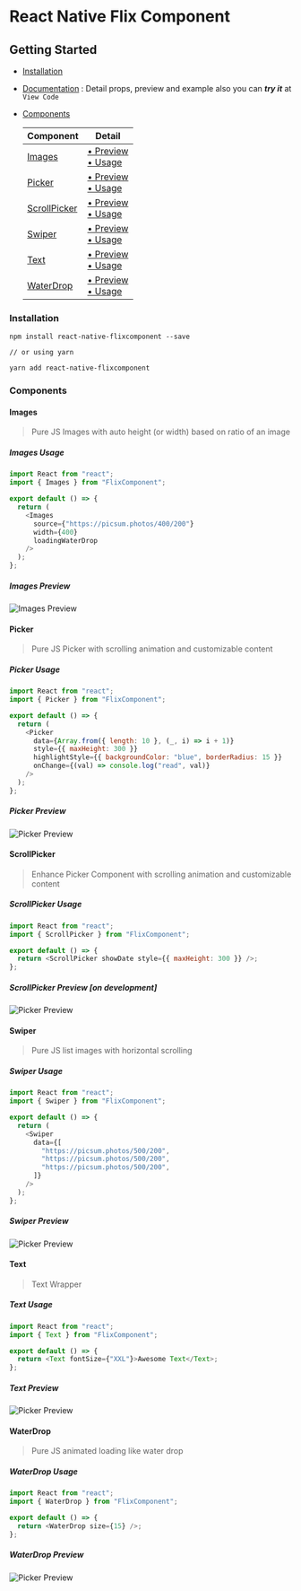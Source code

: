 # React Native Flix Component

## Getting Started

- [Installation](#installation)
- [Documentation](#https://zxccvvv.github.io/react-native-flixcomponent/) : Detail props, preview and example also you can **_try it_** at `View Code`
- [Components](#components)

  | Component                     | Detail                                                                 |
  | ----------------------------- | ---------------------------------------------------------------------- |
  | [Images](#images)             | [• Preview](#images-preview) <br> [• Usage](#images-usage)             |
  | [Picker](#picker)             | [• Preview](#picker-preview) <br> [• Usage](#picker-usage)             |
  | [ScrollPicker](#scrollpicker) | [• Preview](#scrollpicker-preview) <br> [• Usage](#scrollpicker-usage) |
  | [Swiper](#swiper)             | [• Preview](#swiper-preview) <br> [• Usage](#swiper-usage)             |
  | [Text](#text)                 | [• Preview](#text-preview) <br> [• Usage](#text-usage)                 |
  | [WaterDrop](#waterdrop)       | [• Preview](#waterdrop-preview) <br> [• Usage](#waterdrop-usage)       |

### Installation

```
npm install react-native-flixcomponent --save

// or using yarn

yarn add react-native-flixcomponent
```

### Components

#### Images

> Pure JS Images with auto height (or width) based on ratio of an image

##### Images Usage

```js
import React from "react";
import { Images } from "FlixComponent";

export default () => {
  return (
    <Images
      source={"https://picsum.photos/400/200"}
      width={400}
      loadingWaterDrop
    />
  );
};
```

##### Images Preview

![Images Preview](https://picsum.photos/400/200 "Images")

#### Picker

> Pure JS Picker with scrolling animation and customizable content

##### Picker Usage

```js
import React from "react";
import { Picker } from "FlixComponent";

export default () => {
  return (
    <Picker
      data={Array.from({ length: 10 }, (_, i) => i + 1)}
      style={{ maxHeight: 300 }}
      highlightStyle={{ backgroundColor: "blue", borderRadius: 15 }}
      onChange={(val) => console.log("read", val)}
    />
  );
};
```

##### Picker Preview

![Picker Preview](./assets/docsPreview/pickerPreview.png "Images")

#### ScrollPicker

> Enhance Picker Component with scrolling animation and customizable content

##### ScrollPicker Usage

```js
import React from "react";
import { ScrollPicker } from "FlixComponent";

export default () => {
  return <ScrollPicker showDate style={{ maxHeight: 300 }} />;
};
```

##### ScrollPicker Preview [_on development_]

![Picker Preview](./assets/docsPreview/scrollpickerPreview.png "Images")

#### Swiper

> Pure JS list images with horizontal scrolling

##### Swiper Usage

```js
import React from "react";
import { Swiper } from "FlixComponent";

export default () => {
  return (
    <Swiper
      data={[
        "https://picsum.photos/500/200",
        "https://picsum.photos/500/200",
        "https://picsum.photos/500/200",
      ]}
    />
  );
};
```

##### Swiper Preview

![Picker Preview](./assets/docsPreview/swiperPreview.png "Images")

#### Text

> Text Wrapper

##### Text Usage

```js
import React from "react";
import { Text } from "FlixComponent";

export default () => {
  return <Text fontSize={"XXL"}>Awesome Text</Text>;
};
```

##### Text Preview

![Picker Preview](./assets/docsPreview/textPreview.png "Images")

#### WaterDrop

> Pure JS animated loading like water drop

##### WaterDrop Usage

```js
import React from "react";
import { WaterDrop } from "FlixComponent";

export default () => {
  return <WaterDrop size={15} />;
};
```

##### WaterDrop Preview

![Picker Preview](./assets/docsPreview/waterdropPreview.gif "Images")
